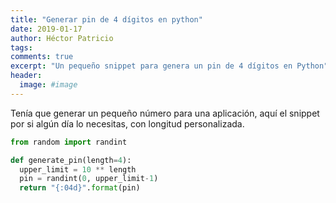 ```yaml
---
title: "Generar pin de 4 dígitos en python"
date: 2019-01-17
author: Héctor Patricio
tags:
comments: true
excerpt: "Un pequeño snippet para genera un pin de 4 dígitos en Python"
header:
  image: #image
---
```


Tenía que generar un pequeño número para una aplicación, aquí el snippet por si
algún día lo necesitas, con longitud personalizada.

```python
from random import randint

def generate_pin(length=4):
  upper_limit = 10 ** length
  pin = randint(0, upper_limit-1)
  return "{:04d}".format(pin)
```